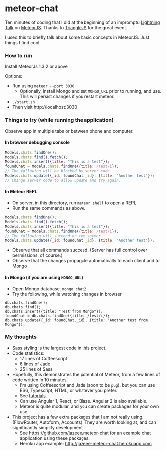 # meteor-chat
Ten minutes of coding that I did at the beginning of an impromptu [Lightning Talk](http://www.meetup.com/Triangle-JavaScript/events/231335330/) on [MeteorJS](https://www.meteor.com/). Thanks to [TriangleJS](http://www.meetup.com/Triangle-JavaScript/) for the great event.

I used this to briefly talk about some basic concepts in MeteorJS. Just things I find cool.

### How to run
Install MeteorJs 1.3.2 or above

Options:
* Run using `meteor --port 3030`
   * Optionally, install Mongo and set `MONGO_URL` prior to running, and use. This will persist changes if you restart meteor.
* `./start.sh`
* Then visit http://localhost:3030

### Things to try (while running the application)
Observe app in multiple tabs or between phone and computer.
#### In browser debugging console
``` JavaScript
Models.chats.findOne();
Models.chats.find().fetch();
Models.chats.insert({title: "This is a test"});
foundChat = Models.chats.findOne({title: /test/i});
// The following will be blocked by server code
Models.chats.update({_id: foundChat._id}, {title: "Another test"});
// Change server code to allow update and try again.
```

#### In Meteor REPL
* On server, in this directory, run `meteor shell` to open a REPL
* Run the same commands as above.
``` JavaScript
Models.chats.findOne();
Models.chats.find().fetch();
Models.chats.insert({title: "This is a test"});
foundChat = Models.chats.findOne({title: /test/i});
// The following will succeed on the server
Models.chats.update({_id: foundChat._id}, {title: "Another test"});
```
* Observe that all commands succeed. (Server has full control over permissions, of course.)
* Observe that the changes propagate automatically to each client and to Mongo

#### In Mongo (if you are using `MONGO_URL`)
* Open Mongo database. `mongo chat2`
* Try the following, while watching changes in browser
``` Mongo
db.chats.findOne();
db.chats.find();
db.chats.insert({title: "Test from Mongo"});
foundChat = db.chats.findOne({title: /test/i});
db.chats.update({_id: foundChat._id}, {title: "Another test from Mongo"});
```

### My thoughts
* Sass styling is the largest code in this project.
* Code statistics:
   * 17 lines of Coffeescript
   * 6 lines of Jade
   * 25 lines of Sass
* Hopefully, this demonstrates the potential of Meteor, from a few lines of code written in 10 minutes.
   * I'm using Coffeescript and Jade (soon to be `pug`), but you can use ES6, Typescript, HTML, or whatever you prefer.
   * See [tutorials](https://www.meteor.com/tutorials).
   * Can use Angular 1, React, or Blaze. Angular 2 is also available.
   * Meteor is quite modular, and you can create packages for your own use.
* This project has a few extra packages that I am not really using. (FlowRouter, Autoform, Accounts). They are worth looking at, and can significantly simplify development.
   * See https://github.com/jazeee/meteor-chat for an example chat application using these packages.
   * Heroku app example: http://jazeee-meteor-chat.herokuapp.com
